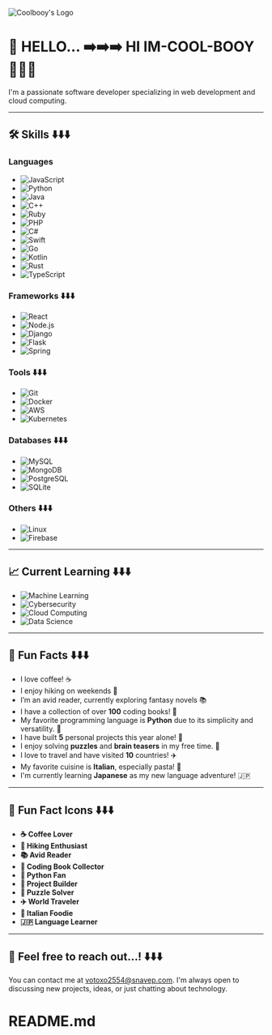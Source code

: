 ![Coolbooy's Logo](https://imgur.com/b2nxvp8.png)

# 🤝 HELLO... ➡️➡️➡️ HI IM-COOL-BOOY 🥰🥰🥰

I'm a passionate software developer specializing in web development and cloud computing.

---

## 🛠️ Skills ⬇️⬇️⬇️
### Languages
- ![JavaScript](https://img.shields.io/badge/-JavaScript-black?style=flat-square&logo=javascript)
- ![Python](https://img.shields.io/badge/-Python-black?style=flat-square&logo=python)
- ![Java](https://img.shields.io/badge/-Java-black?style=flat-square&logo=java)
- ![C++](https://img.shields.io/badge/-C++-black?style=flat-square&logo=c)
- ![Ruby](https://img.shields.io/badge/-Ruby-black?style=flat-square&logo=ruby)
- ![PHP](https://img.shields.io/badge/-PHP-black?style=flat-square&logo=php)
- ![C#](https://img.shields.io/badge/-C%23-black?style=flat-square&logo=csharp)
- ![Swift](https://img.shields.io/badge/-Swift-black?style=flat-square&logo=swift)
- ![Go](https://img.shields.io/badge/-Go-black?style=flat-square&logo=go)
- ![Kotlin](https://img.shields.io/badge/-Kotlin-black?style=flat-square&logo=kotlin)
- ![Rust](https://img.shields.io/badge/-Rust-black?style=flat-square&logo=rust)
- ![TypeScript](https://img.shields.io/badge/-TypeScript-black?style=flat-square&logo=typescript)

### Frameworks ⬇️⬇️⬇️
- ![React](https://img.shields.io/badge/-React-black?style=flat-square&logo=react)
- ![Node.js](https://img.shields.io/badge/-Node.js-black?style=flat-square&logo=node.js)
- ![Django](https://img.shields.io/badge/-Django-black?style=flat-square&logo=django)
- ![Flask](https://img.shields.io/badge/-Flask-black?style=flat-square&logo=flask)
- ![Spring](https://img.shields.io/badge/-Spring-black?style=flat-square&logo=spring)

### Tools ⬇️⬇️⬇️
- ![Git](https://img.shields.io/badge/-Git-black?style=flat-square&logo=git)
- ![Docker](https://img.shields.io/badge/-Docker-black?style=flat-square&logo=docker)
- ![AWS](https://img.shields.io/badge/-AWS-black?style=flat-square&logo=amazonaws)
- ![Kubernetes](https://img.shields.io/badge/-Kubernetes-black?style=flat-square&logo=kubernetes)

### Databases ⬇️⬇️⬇️
- ![MySQL](https://img.shields.io/badge/-MySQL-black?style=flat-square&logo=mysql)
- ![MongoDB](https://img.shields.io/badge/-MongoDB-black?style=flat-square&logo=mongodb)
- ![PostgreSQL](https://img.shields.io/badge/-PostgreSQL-black?style=flat-square&logo=postgresql)
- ![SQLite](https://img.shields.io/badge/-SQLite-black?style=flat-square&logo=sqlite)

### Others ⬇️⬇️⬇️
- ![Linux](https://img.shields.io/badge/-Linux-black?style=flat-square&logo=linux)
- ![Firebase](https://img.shields.io/badge/-Firebase-black?style=flat-square&logo=firebase)

---

## 📈 Current Learning ⬇️⬇️⬇️
- ![Machine Learning](https://img.shields.io/badge/-Machine%20Learning-black?style=flat-square&logo=google)
- ![Cybersecurity](https://img.shields.io/badge/-Cybersecurity-black?style=flat-square&logo=security)
- ![Cloud Computing](https://img.shields.io/badge/-Cloud%20Computing-black?style=flat-square&logo=aws)
- ![Data Science](https://img.shields.io/badge/-Data%20Science-black?style=flat-square&logo=r-project)

---

## 🌟 Fun Facts ⬇️⬇️⬇️
- I love coffee! ☕️
- I enjoy hiking on weekends 🥾
- I’m an avid reader, currently exploring fantasy novels 📚
- I have a collection of over **100** coding books! 📖
- My favorite programming language is **Python** due to its simplicity and versatility. 🐍
- I have built **5** personal projects this year alone! 🚀
- I enjoy solving **puzzles** and **brain teasers** in my free time. 🧩
- I love to travel and have visited **10** countries! ✈️
- My favorite cuisine is **Italian**, especially pasta! 🍝
- I'm currently learning **Japanese** as my new language adventure! 🇯🇵

---

## 🎉 Fun Fact Icons ⬇️⬇️⬇️
- **☕️ Coffee Lover**
- **🥾 Hiking Enthusiast**
- **📚 Avid Reader**
- **📖 Coding Book Collector**
- **🐍 Python Fan**
- **🚀 Project Builder**
- **🧩 Puzzle Solver**
- **✈️ World Traveler**
- **🍝 Italian Foodie**
- **🇯🇵 Language Learner**

---

## 💬 Feel free to reach out...! ⬇️⬇️⬇️
You can contact me at [votoxo2554@snavep.com](mailto:votoxo2554@snavep.com). I'm always open to discussing new projects, ideas, or just chatting about technology.
# README.md
